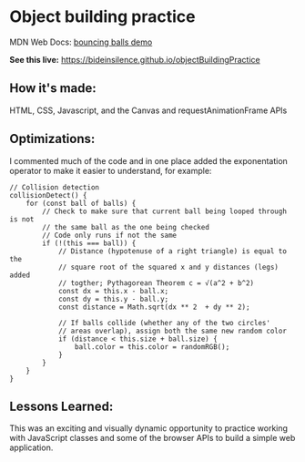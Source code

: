 # Object building practice
MDN Web Docs: [bouncing balls demo](https://developer.mozilla.org/en-US/docs/Learn/JavaScript/Objects/Object_building_practice)

**See this live:** https://bideinsilence.github.io/objectBuildingPractice


## How it's made:
HTML, CSS, Javascript, and the Canvas and requestAnimationFrame APIs


## Optimizations:
I commented much of the code and in one place added the exponentation operator
to make it easier to understand, for example:

```
// Collision detection
collisionDetect() {
    for (const ball of balls) {
        // Check to make sure that current ball being looped through is not
        // the same ball as the one being checked
        // Code only runs if not the same
        if (!(this === ball)) {
            // Distance (hypotenuse of a right triangle) is equal to the
            // square root of the squared x and y distances (legs) added
            // togther; Pythagorean Theorem c = √(a^2 + b^2)
            const dx = this.x - ball.x;
            const dy = this.y - ball.y;
            const distance = Math.sqrt(dx ** 2  + dy ** 2);

            // If balls collide (whether any of the two circles'
            // areas overlap), assign both the same new random color
            if (distance < this.size + ball.size) {
                ball.color = this.color = randomRGB();
            }
        }
    }
}

```

## Lessons Learned:
This was an exciting and visually dynamic opportunity to practice working with
JavaScript classes and some of the browser APIs to build a simple web
application.

